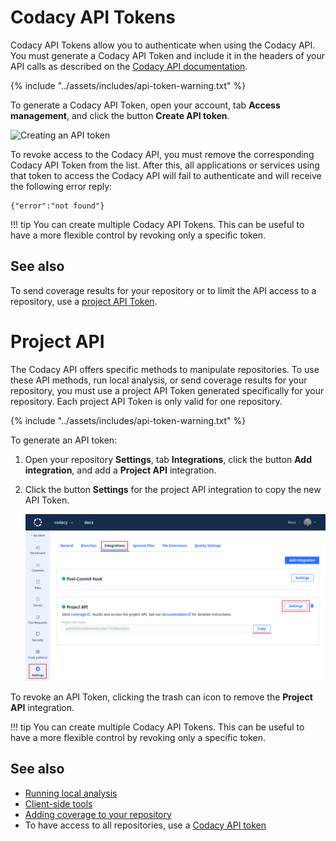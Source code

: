 # Codacy API Tokens

Codacy API Tokens allow you to authenticate when using the Codacy API. You must generate a Codacy API Token and include it in the headers of your API calls as described on the [Codacy API documentation](https://api.codacy.com/api/api-docs#authentication).

{% include "../assets/includes/api-token-warning.txt" %}

To generate a Codacy API Token, open your account, tab **Access management**, and click the button **Create API token**.

![Creating an API token](images/api-tokens.png)

To revoke access to the Codacy API, you must remove the corresponding Codacy API Token from the list. After this, all applications or services using that token to access the Codacy API will fail to authenticate and will receive the following error reply:

```text
{"error":"not found"}
```

!!! tip
    You can create multiple Codacy API Tokens. This can be useful to have a more flexible control by revoking only a specific token.

## See also

To send coverage results for your repository or to limit the API access to a repository, use a [project API Token](#).


# Project API

The Codacy API offers specific methods to manipulate repositories. To use these API methods, run local analysis, or send coverage results for your repository, you must use a project API Token generated specifically for your repository. Each project API Token is only valid for one repository.

{% include "../assets/includes/api-token-warning.txt" %}

To generate an API token:

1.  Open your repository **Settings**, tab **Integrations**, click the button **Add integration**, and add a **Project API** integration.

1.  Click the button **Settings** for the project API integration to copy the new API Token.

    ![Project API Token](images/project-api-token.png)

To revoke an API Token, clicking the trash can icon to remove the **Project API** integration.

!!! tip
    You can create multiple Codacy API Tokens. This can be useful to have a more flexible control by revoking only a specific token.

## See also

-   [Running local analysis](../related-tools/local-analysis/running-local-analysis.md)
-   [Client-side tools](local-analysis/client-side-tools.md)
-   [Adding coverage to your repository](../coverage-reporter/index.md)
-   To have access to all repositories, use a [Codacy API token](../related-tools/codacy-api-tokens.md)

